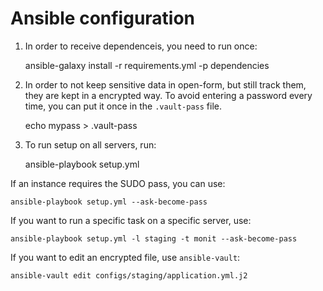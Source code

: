 # Ansible configuration

1. In order to receive dependenceis, you need to run once:

    ansible-galaxy install -r requirements.yml -p dependencies

2. In order to not keep sensitive data in open-form, but still track them,
   they are kept in a encrypted way. To avoid entering a password every time,
   you can put it once in the `.vault-pass` file.

    echo mypass > .vault-pass

3. To run setup on all servers, run:

    ansible-playbook setup.yml

If an instance requires the SUDO pass, you can use:

    ansible-playbook setup.yml --ask-become-pass

If you want to run a specific task on a specific server, use:

    ansible-playbook setup.yml -l staging -t monit --ask-become-pass

If you want to edit an encrypted file, use `ansible-vault`:

    ansible-vault edit configs/staging/application.yml.j2
